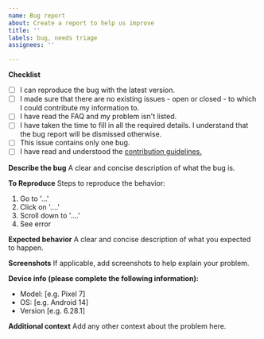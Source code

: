 ```yaml
---
name: Bug report
about: Create a report to help us improve
title: ''
labels: bug, needs triage
assignees: ''

---
```


**Checklist**
 - [ ] I can reproduce the bug with the latest version. 
 - [ ] I made sure that there are no existing issues - open or closed - to which I could contribute my information to.
 - [ ]  I have read the FAQ and my problem isn't listed.
 - [ ]  I have taken the time to fill in all the required details. I understand that the bug report will be dismissed otherwise.
 - [ ]  This issue contains only one bug.
 - [ ]  I have read and understood the [contribution guidelines.](https://github.com/FossifyX/General-Discussion?tab=readme-ov-file#contribution-rules-for-developers)

**Describe the bug**
A clear and concise description of what the bug is.

**To Reproduce**
Steps to reproduce the behavior:
1. Go to '...'
2. Click on '....'
3. Scroll down to '....'
4. See error

**Expected behavior**
A clear and concise description of what you expected to happen.

**Screenshots**
If applicable, add screenshots to help explain your problem.

**Device info (please complete the following information):**
 - Model: [e.g. Pixel 7]
 - OS: [e.g. Android 14]
 - Version [e.g. 6.28.1]

**Additional context**
Add any other context about the problem here.

